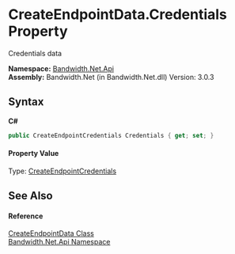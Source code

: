 ﻿# CreateEndpointData.Credentials Property 
 

Credentials data

**Namespace:**&nbsp;<a href ="N_Bandwidth_Net_Api.md">Bandwidth.Net.Api</a><br />**Assembly:**&nbsp;Bandwidth.Net (in Bandwidth.Net.dll) Version: 3.0.3

## Syntax

**C#**<br />
``` C#
public CreateEndpointCredentials Credentials { get; set; }
```


#### Property Value
Type: <a href ="T_Bandwidth_Net_Api_CreateEndpointCredentials.md">CreateEndpointCredentials</a>

## See Also


#### Reference
<a href ="T_Bandwidth_Net_Api_CreateEndpointData.md">CreateEndpointData Class</a><br /><a href ="N_Bandwidth_Net_Api.md">Bandwidth.Net.Api Namespace</a><br />